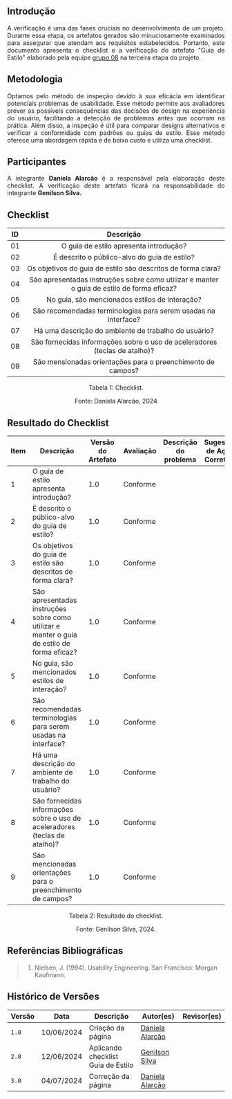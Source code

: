 ## Introdução
<p style="text-align: justify;"> A verificação é uma das fases cruciais no desenvolvimento de um projeto. Durante essa etapa, os artefatos gerados são minuciosamente examinados para assegurar que atendam aos requisitos estabelecidos. Portanto, este documento apresenta o checklist e a verificação do artefato "Guia de Estilo" elaborado pela equipe <a href="https://interacao-humano-computador.github.io/2024.1-Central-Expresso/" target="_blank">grupo 08</a> na terceira etapa do projeto. </p>

## Metodologia
<p style="text-align: justify;"> Optamos pelo método de inspeção devido à sua eficácia em identificar potenciais problemas de usabilidade. Esse método permite aos avaliadores prever as possíveis consequências das decisões de design na experiência do usuário, facilitando a detecção de problemas antes que ocorram na prática. Além disso, a inspeção é útil para comparar designs alternativos e verificar a conformidade com padrões ou guias de estilo. Esse método oferece uma abordagem rápida e de baixo custo e utiliza uma checklist. </p>

## Participantes
<p style="text-align: justify;"> A integrante <strong>Daniela Alarcão</strong> é a responsável pela elaboração deste checklist. A verificação deste artefato ficará na responsabilidade do integrante <strong>Genilson Silva.</strong></p>

## Checklist

<center>

| ID     | Descrição           | 
| ------ | :--------: |  
|01| O guia de estilo apresenta introdução? |   
|02| É descrito o público-alvo do guia de estilo? | 
|03| Os objetivos do guia de estilo são descritos de forma clara? | 
|04| São apresentadas instruções sobre como utilizar e manter o guia de estilo de forma eficaz?  | 
|05| No guia, são mencionados estilos de interação? | 
|06| São recomendadas terminologias para serem usadas na interface? |   
|07| Há uma descrição do ambiente de trabalho do usuário? |  
|08| São fornecidas informações sobre o uso de aceleradores (teclas de atalho)? |  
|09| São mensionadas orientações para o preenchimento de campos? | 
<p style="text-align: center">Tabela 1: Checklist.</p>
<p style="text-align: center">Fonte: Daniela Alarcão, 2024</p>
</center>


## Resultado do Checklist 

| Item | Descrição | Versão do Artefato | Avaliação | Descrição do problema | Sugestão de Ação Corretiva | Observações |
| ---- | --------- | ------------------ | --------- | --------------------- | -------------------------- | ----------- |
|  1   | O guia de estilo apresenta introdução? | 1.0 | Conforme | | | |
|  2   | É descrito o público-alvo do guia de estilo? | 1.0 | Conforme | | | |
|  3   | Os objetivos do guia de estilo são descritos de forma clara? | 1.0 | Conforme | | | |
|  4   | São apresentadas instruções sobre como utilizar e manter o guia de estilo de forma eficaz? | 1.0 | Conforme | | | |
|  5   | No guia, são mencionados estilos de interação? | 1.0 | Conforme | | | |
|  6   | São recomendadas terminologias para serem usadas na interface? | 1.0 | Conforme | | | |
|  7   | Há uma descrição do ambiente de trabalho do usuário? | 1.0 | Conforme | | | |
|  8   | São fornecidas informações sobre o uso de aceleradores (teclas de atalho)? | 1.0 | Conforme | | | |
|  9   | São mencionadas orientações para o preenchimento de campos? | 1.0 | Conforme | | | |
<p style="text-align: center">Tabela 2: Resultado do checklist.</p>
<p style="text-align: center">Fonte: Genilson Silva, 2024.</p>

## Referências Bibliográficas
> 1. Nielsen, J. (1994). Usability Engineering. San Francisco: Morgan Kaufmann.

## Histórico de Versões

| Versão |    Data    | Descrição                                 | Autor(es)                                       | Revisor(es)                                    |
| ------ | :--------: | ----------------------------------------- | ----------------------------------------------- | ---------------------------------------------- |
| `1.0`   | 10/06/2024 | Criação da página                         | [Daniela Alarcão](https://github.com/danialarcao) | 
| `2.0`   | 12/06/2024 | Aplicando checklist Guia de Estilo                   | [Genilson Silva](https://github.com/GenilsonJrs) |    |
| `3.0`   | 04/07/2024 | Correção da página   | [Daniela Alarcão](https://github.com/danialarcao) |   |